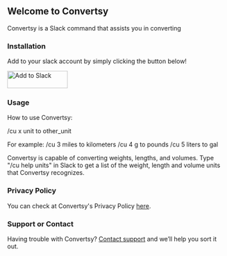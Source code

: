 ## Welcome to Convertsy

Convertsy is a Slack command that assists you in converting

### Installation

Add to your slack account by simply clicking the button below!

<a href="https://slack.com/oauth/v2/authorize?client_id=1326367363012.1332828248961&scope=commands&user_scope="><img alt="Add to Slack" height="40" width="139" src="https://platform.slack-edge.com/img/add_to_slack.png" srcSet="https://platform.slack-edge.com/img/add_to_slack.png 1x, https://platform.slack-edge.com/img/add_to_slack@2x.png 2x" /></a>

### Usage
How to use Convertsy:
 
/cu x unit to other_unit

For example:
    /cu 3 miles to kilometers
    /cu 4 g to pounds
    /cu 5 liters to gal

Convertsy is capable of converting weights, lengths, and volumes.
Type "/cu help units" in Slack to get a list of the weight, length and volume units that Convertsy recognizes.

### Privacy Policy
You can check at Convertsy's Privacy Policy [here](https://mszenherhome.github.io/convertsy_pages/privacy_policy).

### Support or Contact
Having trouble with Convertsy? [Contact support](arfsaysthedog@gmail.com) and we’ll help you sort it out.
